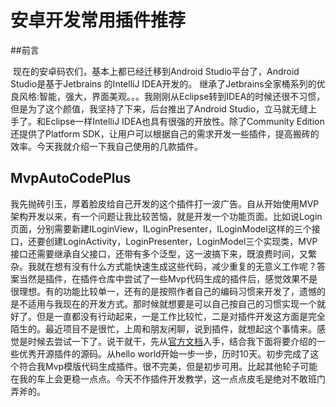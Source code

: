 # 安卓开发常用插件推荐

##前言

​	现在的安卓码农们，基本上都已经迁移到Android Studio平台了，Android Studio是基于Jetbrains 的IntelliJ IDEA开发的。 继承了Jetbrains全家桶系列的优良风格:智能，强大，界面美观。。。我刚刚从Eclipse转到IDEA的时候还很不习惯，但是为了这个颜值，我坚持了下来，后台推出了Android Studio，立马就无缝上手了。和Eclipse一样IntelliJ IDEA也具有很强的开放性。除了Community Edition还提供了Platform SDK，让用户可以根据自己的需求开发一些插件，提高搬砖的效率。今天我就介绍一下我自己使用的几款插件。

## MvpAutoCodePlus

​	我先抛砖引玉，厚着脸皮给自己开发的这个插件打一波广告。自从开始使用MVP架构开发以来，有一个问题让我比较苦恼，就是开发一个功能页面。比如说Login页面，分别需要新建ILoginView，ILoginPresenter，ILoginModel这样的三个接口，还要创建LoginActivity，LoginPresenter，LoginModel三个实现类，MVP接口还需要继承自父接口，还带有多个泛型，这一波搞下来，既浪费时间，又繁杂。我就在想有没有什么方式能快速生成这些代码，减少重复的无意义工作呢？答案当然是插件，在插件仓库中尝试了一些Mvp代码生成的插件后，感觉效果不是很理想。有的功能比较单一，还有的是按照作者自己的编码习惯来开发了，遗憾的是不适用与我现在的开发方式。那时候就想要是可以自己按自己的习惯实现一个就好了。但是一直都没有行动起来，一是工作比较忙，二是对插件开发这方面是完全陌生的。最近项目不是很忙，上周和朋友闲聊，说到插件，就想起这个事情来。感觉是时候去尝试一下了。说干就干，先从[官方文档](http://www.jetbrains.org/intellij/sdk/docs/welcome.html)入手，结合我下面将要介绍的一些优秀开源插件的源码。从hello world开始一步一步，历时10天。初步完成了这个符合我Mvp模版代码生成插件。很不完美，但是初步可用。比起其他轮子可能在我的车上会更稳一点点。今天不作插件开发教学，这一点点皮毛是绝对不敢班门弄斧的。